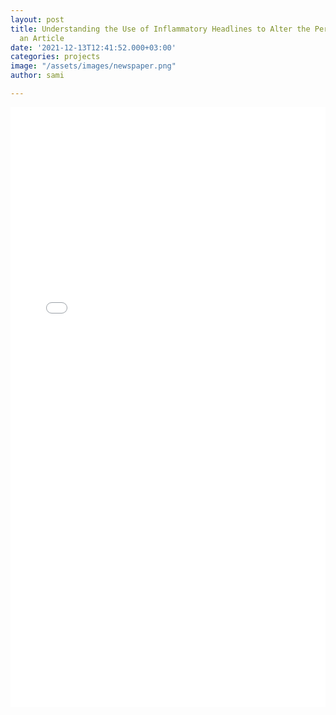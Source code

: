 ```yaml
---
layout: post
title: Understanding the Use of Inflammatory Headlines to Alter the Perception of
  an Article
date: '2021-12-13T12:41:52.000+03:00'
categories: projects
image: "/assets/images/newspaper.png"
author: sami

---
```

<embed src="/assets/files/9_66_final_project.pdf" type="application/pdf" style="width: 100%; height: 100vw"/>
